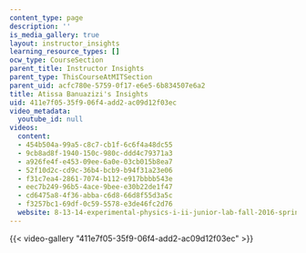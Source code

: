 ```yaml
---
content_type: page
description: ''
is_media_gallery: true
layout: instructor_insights
learning_resource_types: []
ocw_type: CourseSection
parent_title: Instructor Insights
parent_type: ThisCourseAtMITSection
parent_uid: acfc780e-5759-0f17-e6e5-6b834507e6a2
title: Atissa Banuazizi's Insights
uid: 411e7f05-35f9-06f4-add2-ac09d12f03ec
video_metadata:
  youtube_id: null
videos:
  content:
  - 454b504a-99a5-c8c7-cb1f-6c6f4a48dc55
  - 9cb8ad8f-1940-150c-980c-ddd4c79371a3
  - a926fe4f-e453-09ee-6a0e-03cb015b8ea7
  - 52f10d2c-cd9c-36b4-bcb9-b94f31a23e06
  - f31c7ea4-2861-7074-b112-e917bbbb543e
  - eec7b249-96b5-4ace-9bee-e30b22de1f47
  - cd6475a8-4f36-abba-c6d8-66d8f55d3a5c
  - f3257bc1-69df-0c59-5578-e3de46fc2d76
  website: 8-13-14-experimental-physics-i-ii-junior-lab-fall-2016-spring-2017
---
```



{{< video-gallery "411e7f05-35f9-06f4-add2-ac09d12f03ec" >}}

